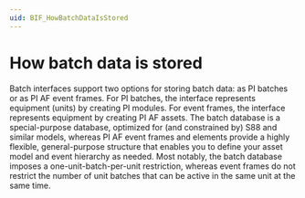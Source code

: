 ```yaml
---
uid: BIF_HowBatchDataIsStored
---
```


# How batch data is stored

Batch interfaces support two options for storing batch data: as PI batches or as PI AF event frames. For PI batches, the interface represents equipment (units) by creating PI modules. For event frames, the interface represents equipment by creating PI AF assets. The batch database is a special-purpose database, optimized for (and constrained by) S88 and similar models, whereas PI AF event frames and elements provide a highly flexible, general-purpose structure that enables you to define your asset model and event hierarchy as needed. Most notably, the batch database imposes a one-unit-batch-per-unit restriction, whereas event frames do not restrict the number of unit batches that can be active in the same unit at the same time.
